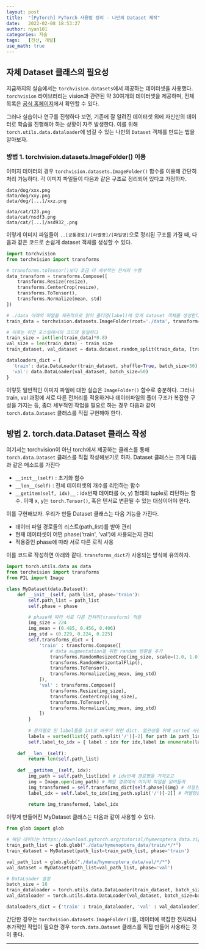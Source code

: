 ```yaml
---
layout: post
title:	"[PyTorch] PyTorch 사용법 정리 - 나만의 Dataset 제작"
date:	2022-02-08 18:53:27
author: nyan101
categories: 자습
tags:	[전산, 개발]
use_math: true
---
```




## 자체 Dataset 클래스의 필요성

지금까지의 실습에서는 `torchvision.datasets`에서 제공하는 데이터셋을 사용했다. `torchvision` 라이브러리는 vision과 관련된 약 30여개의 데이터셋을 제공하며, 전체 목록은 [공식 홈페이지](https://pytorch.org/vision/stable/datasets.html)에서 확인할 수 있다.

그러나 실습이나 연구를 진행하다 보면, 기존에 잘 알려진 데이터셋 외에 자신만의 데이터로 학습을 진행해야 하는 상황이 자주 발생한다. 이를 위해 `torch.utils.data.dataloader`에 넘길 수 있는 나만의 `Dataset` 객체를 만드는 법을 알아보자.



### 방법 1. torchvision.datasets.ImageFolder() 이용

이미지 데이터의 경우 `torchvision.datasets.ImageFolder()` 함수를 이용해 간단히 처리 가능하다. 각 이미지 파일들이 다음과 같은 구조로 정리되어 있다고 가정하자.

```
data/dog/xxx.png
data/dog/xxy.png
data/dog/[...]/xxz.png

data/cat/123.png
data/cat/nsdf3.png
data/cat/[...]/asd932_.png
```

이렇게 이미지 파일들이 `..[공통경로]/[라벨명]/[파일명]`으로 정리된 구조를 가질 때, 다음과 같은 코드로 손쉽게 dataset 객체를 생성할 수 있다.

```python
import torchvision
from torchvision import transforms

# transforms.toTensor()보다 조금 더 세부적인 전처리 수행
data_transform = transforms.Compose([
    transforms.Resize(resize),
    transforms.CenterCrop(resize),
    transforms.ToTensor(),
    transforms.Normalize(mean, std)
])

# ./data 아래의 파일을 재귀적으로 읽어 폴더명(label)에 맞게 dataset 객체를 생성한다.
train_data = torchvision.datasets.ImageFolder(root='./data', transform=data_transform)

# 이후는 이전 포스팅에서의 코드와 동일하다
train_size = int(len(train_data)*0.8)
val_size = len(train_data) - train_size
train_dataset, val_dataset = data.dataset.random_split(train_data, [train_size, val_size])

dataloaders_dict = {
  'train': data.DataLoader(train_dataset, shuffle=True, batch_size=50),
  'val': data.DataLoader(val_dataset, batch_size=50)
}
```

이렇듯 일반적인 이미지 파일에 대한 실습은 `ImageFolder()` 함수로 충분하다. 그러나 train, val 과정에 서로 다른 전처리를 적용하거나 데이터파일의 폴더 구조가 복잡한 구성을 가지는 등, 좀더 세부적인 작업을 필요로 하는 경우 다음과 같이 `torch.data.Dataset` 클래스를 직접 구현해야 한다.



## 방법 2. torch.data.Dataset 클래스 작성

여기서는 torchvision이 아닌 torch에서 제공하는 클래스를 통해 `torch.data.Dataset` 클래스를 직접 작성해보기로 하자. Dataset 클래스는 크게 다음과 같은 메소드를 가진다

* `__init__(self)` : 초기화 함수
* `__len__(self)` : 전체 데이터셋의 개수를 리턴하는 함수
* `__getitem(self, idx)__` : idx번째 데이터를 (x, y) 형태의 tuple로 리턴하는 함수. 이때 x, y는 `torch.Tensor()`, 혹은 텐서로 변환될 수 있는 대상이어야 한다.

이를 구현해보자. 우리가 만들 Dataset 클래스는 다음 기능을 가진다.

* 데이터 파일 경로들의 리스트(path\_list)를 받아 관리
* 현재 데이터셋이 어떤 phase('train', 'val')에 사용되는지 관리
* 적용중인 phase에 따라 서로 다른 로직 사용

이를 코드로 작성하면 아래와 같다. `transforms_dict`가 사용되는 방식에 유의하자.

```python
import torch.utils.data as data
from torchvision import transforms
from PIL import Image

class MyDataset(data.Dataset):
    def __init__(self, path_list, phase='train'):
        self.path_list = path_list
        self.phase = phase

        # phase에 따라 서로 다른 전처리(transform) 적용
        img_size = 224
        img_mean = (0.485, 0.456, 0.406)
        img_std = (0.229, 0.224, 0.225)
        self.transforms_dict = {
            'train' : transforms.Compose([
                # data augmentation을 위한 random 변환을 추가
                transforms.RandomResizedCrop(img_size, scale=(1.0, 1.0)),
                transforms.RandomHorizontalFlip(),
                transforms.ToTensor(),
                transforms.Normalize(img_mean, img_std)
            ]),
            'val' : transforms.Compose([
                transforms.Resize(img_size),
                transforms.CenterCrop(img_size),
                transforms.ToTensor(),
                transforms.Normalize(img_mean, img_std)
            ])
        }
        
        # 문자열로 된 label들을 int로 바꾸기 위한 dict. 일관성을 위해 sorted 사용
        labels = sorted(list({ path.split('/')[-2] for path in path_list }))
        self.label_to_idx = { label : idx for idx,label in enumerate(labels) }
    
    def __len__(self):
        return len(self.path_list)
    
    def __getitem__(self, idx):
        img_path = self.path_list[idx] # idx번째 경로명을 가져오고
        img = Image.open(img_path) # 해당 경로에서 이미지 파일을 읽어들여
        img_transformed = self.transforms_dict[self.phase](img) # 적절한 전처리를 적용하고
        label_idx = self.label_to_idx[img_path.split('/')[-2]] # 라벨명을 식별한다
        
        return img_transformed, label_idx

```

이렇게 만들어진 MyDataset 클래스는 다음과 같이 사용할 수 있다.

```python
from glob import glob

# 해당 데이터는 https://download.pytorch.org/tutorial/hymenoptera_data.zip 에서 받을 수 있다
train_path_list = glob.glob("./data/hymenoptera_data/train/*/*")
train_dataset = MyDataset(path_list=train_path_list, phase='train')

val_path_list = glob.glob("./data/hymenoptera_data/val/*/*")
val_dataset = MyDataset(path_list=val_path_list, phase='val')

# DataLoader 설정
batch_size = 16
train_dataloader = torch.utils.data.DataLoader(train_dataset, batch_size=batch_size, shuffle=True)
val_dataloader = torch.utils.data.DataLoader(val_dataset, batch_size=batch_size, shuffle=False)

dataloaders_dict = {'train' : train_dataloader, 'val' : val_dataloader}
```

간단한 경우는 `torchvision.datasets.ImageFolder()`를, 데이터에 복잡한 전처리나 추가적인 작업이 필요한 경우 `torch.data.Dataset` 클래스를 직접 만들어 사용하는 것이 좋다.

 

---

